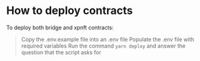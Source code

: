 # How to deploy contracts

To deploy both bridge and xpnft contracts:

> Copy the .env.example file into an .env file
> Populate the .env file with required variables
> Run the command `yarn deploy` and answer the question that the script asks for
